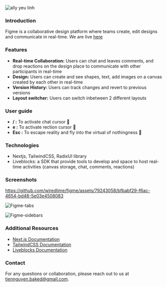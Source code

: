 
![ally yeu linh](https://github.com/wiredlime/figme/assets/79243058/9140c62d-4f2b-487e-829a-5eca6ef9d72a)



### Introduction

Figme is a collaborative design platform where teams create, edit designs and communicate in real-time.
We are live [here](https://figme.vercel.app/) 

### Features

* **Real-time Collaboration:** Users can chat and leaves comments, and drop reactions on the design place to communicate with other participants in real-time
* **Design:** Users can create and see shapes, text, add images on a canvas created by each other in real-time
* **Version History:** Users can track changes and revert to previous versions
* **Layout switcher:** Users can switch inbetween 2 different layouts

### User guide

* **/ :** To activate chat cursor 💬
* **e :** To activate rection cursor 🦄
* **Esc :** To escape reality and fly into the virtual of nothingness 🎩


### Technologies

* Nextjs, TailwindCSS, RadixUI library 
* Liveblocks: a SDK that provide tools to develop and space to host real-time activities (canvas storage, chat, comments, reactions)


### Screenshots


https://github.com/wiredlime/figme/assets/79243058/bfbabf29-f6ac-4654-bd48-5e03e4508083

![Figme-tabs](https://github.com/wiredlime/figme/assets/79243058/2fab8282-a26d-41c0-a370-e34c83bd4a76)

![Figme-sidebars](https://github.com/wiredlime/figme/assets/79243058/db0cf886-a65a-4eba-bd47-1c4d4a35f4a4)

### Additional Resources

* [Next.js Documentation](https://nextjs.org/docs)
* [TailwindCSS Documentation](https://tailwindcss.com/docs)
* [Liveblocks Documentation](https://docs.liveblocks.io/)

### Contact

For any questions or collaboration, please reach out to us at [tiennguyen.baked@gmail.com](mailto:tiennguyen.baked@gmail.com).
